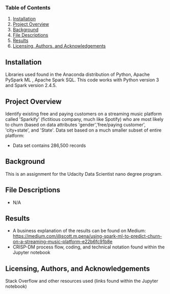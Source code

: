 ### Table of Contents

1. [Installation](#installation)
2. [Project Overview](#overview) 
3. [Background](#background)
4. [File Descriptions](#descriptions)
5. [Results](#results)
6. [Licensing, Authors, and Acknowledgements](#licensing)

## Installation<a name="installation"></a>

Libraries used found in the Anaconda distribution of Python, Apache PySpark ML , Apache Spark SQL. This code works with Python version 3 and Spark version 2.4.5.

## Project Overview<a name="overview"></a>
Identify existing free and paying customers on a streaming music platform called 'Sparkify' (fictitious company, much like Spotify) who are most likely to churn (based on data attributes 'gender','free/paying customer', 'city+state', and 'State'. Data set based on a much smaller subset of entire platform:
- Data set contains 286,500 records

## Background<a name="background"></a> 
This is an assignment for the Udacity Data Scientist nano degree program. 

## File Descriptions<a name="descriptions"></a> 
- N/A

## Results<a name="results"></a> 
- A business explanation of the results can be found on Medium: https://medium.com/@scott.m.pena/using-spark-ml-to-predict-churn-on-a-streaming-music-platform-e22b6fc91b8e
- CRISP-DM process flow, coding, and technical notation found within the Jupyter notebook

## Licensing, Authors, and Acknowledgements<a name="licensing"></a> 
Stack Overflow and other resources used (links found within the Jupyter notebook)
